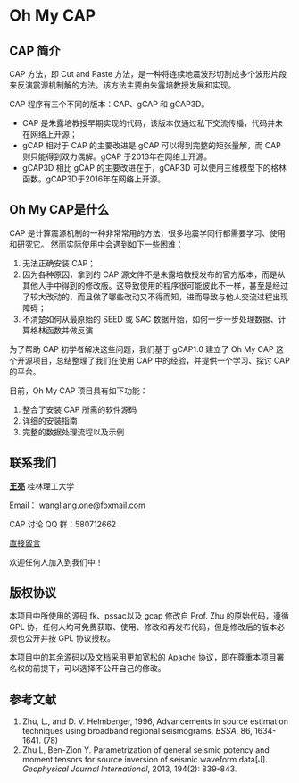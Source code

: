 # Oh My CAP

## CAP 简介

CAP 方法，即 Cut and Paste 方法，是一种将连续地震波形切割成多个波形片段来反演震源机制解的方法。该方法主要由朱露培教授发展和实现。

CAP 程序有三个不同的版本：CAP、gCAP 和 gCAP3D。

- CAP 是朱露培教授早期实现的代码，该版本仅通过私下交流传播，代码并未在网络上开源；
- gCAP 相对于 CAP 的主要改进是 gCAP 可以得到完整的矩张量解，而 CAP 则只能得到双力偶解。gCAP 于2013年在网络上开源。
- gCAP3D 相比 gCAP 的主要改进在于，gCAP3D 可以使用三维模型下的格林函数。gCAP3D于2016年在网络上开源。

## Oh My CAP是什么

CAP 是计算震源机制的一种非常常用的方法，很多地震学同行都需要学习、使用和研究它。
然而实际使用中会遇到如下一些困难：

1.  无法正确安装 CAP；
2.  因为各种原因，拿到的 CAP 源文件不是朱露培教授发布的官方版本，而是从其他人手中得到的修改版。这导致使用的程序很可能彼此不一样，甚至是经过了较大改动的，而且做了哪些改动又不得而知，进而导致与他人交流过程出现障碍；
3.  不清楚如何从最原始的 SEED 或 SAC 数据开始，如何一步一步处理数据、计算格林函数并做反演

为了帮助 CAP 初学者解决这些问题，我们基于 gCAP1.0 建立了 Oh My CAP 这个开源项目，总结整理了我们在使用 CAP 中的经验，并提供一个学习、探讨 CAP 的平台。

目前，Oh My CAP 项目具有如下功能：

1.  整合了安装 CAP 所需的软件源码
2.  详细的安装指南
3.  完整的数据处理流程以及示例

## 联系我们

__[王亮](http://wangliang.one)__  桂林理工大学

Email： [wangliang.one@foxmail.com]()

CAP 讨论 QQ 群：580712662

[直接留言](http://wangliang.one/#contact)

欢迎任何人加入到我们中！

## 版权协议

本项目中所使用的源码 fk、pssac以及 gcap 修改自 Prof. Zhu 的原始代码，遵循  GPL 协，任何人均可免费获取、使用、修改和再发布代码，但是修改后的版本必须也公开并按 GPL 协议授权。

本项目中的其余源码以及文档采用更加宽松的 Apache 协议，即在尊重本项目署名权的前提下，可以选择不公开自己的修改。


## 参考文献

1. Zhu, L., and D. V. Helmberger, 1996, Advancements in source estimation techniques using broadband regional seismograms. *BSSA*, 86, 1634-1641. (78)
2. Zhu L, Ben-Zion Y. Parametrization of general seismic potency and moment tensors for source inversion of seismic waveform data[J]. *Geophysical Journal International*, 2013, 194(2): 839-843.
